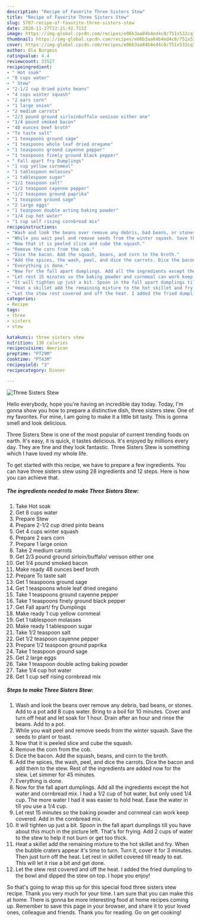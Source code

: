 ```yaml
---
description: "Recipe of Favorite Three Sisters Stew"
title: "Recipe of Favorite Three Sisters Stew"
slug: 5707-recipe-of-favorite-three-sisters-stew
date: 2020-11-27T22:21:42.715Z
image: https://img-global.cpcdn.com/recipes/e06b3aa84b4ed4c0/751x532cq70/three-sisters-stew-recipe-main-photo.jpg
thumbnail: https://img-global.cpcdn.com/recipes/e06b3aa84b4ed4c0/751x532cq70/three-sisters-stew-recipe-main-photo.jpg
cover: https://img-global.cpcdn.com/recipes/e06b3aa84b4ed4c0/751x532cq70/three-sisters-stew-recipe-main-photo.jpg
author: Ola Burgess
ratingvalue: 4.4
reviewcount: 33527
recipeingredient:
- " Hot soak"
- "8 cups water"
- " Stew"
- "2-1/2 cup dried pinto beans"
- "4 cups winter squash"
- "2 ears corn"
- "1 large onion"
- "2 medium carrots"
- "2/3 pound ground sirloinbuffalo venison either one"
- "1/4 pound smoked bacon"
- "48 ounces beef broth"
- "To taste salt"
- "1 teaspoons ground sage"
- "1 teaspoons whole leaf dried oregano"
- "1 teaspoons ground cayenne pepper"
- "1 teaspoons finely ground black pepper"
- " Fall apart fry Dumplings"
- "1 cup yellow cornmeal"
- "1 tablespoon molasses"
- "1 tablespoon sugar"
- "1/2 teaspoon salt"
- "1/2 teaspoon cayenne pepper"
- "1/2 teaspoon ground paprika"
- "1 teaspoon ground sage"
- "2 large eggs"
- "1 teaspoon double acting baking powder"
- "1/4 cup hot water"
- "1 cup self rising cornbread mix"
recipeinstructions:
- "Wash and look the beans over remove any debris, bad beans, or stones. Add to a pot add 8 cups water. Bring to a boil for 10 minutes. Cover and turn off heat and let soak for 1 hour. Drain after an hour and rinse the beans. Add to a pot."
- "While you wait peel and remove seeds from the winter squash. Save the seeds to plant or toast."
- "Now that it is peeled slice and cube the squash."
- "Remove the corn from the cob."
- "Dice the bacon. Add the squash, beans, and corn to the broth."
- "Add the spices, the wash, peel, and dice the carrots. Dice the bacon and add them to the stew. Rest of the ingredients are added now for the stew. Let simmer for 45 minutes."
- "Everything is done."
- "Now for the fall apart dumplings. Add all the ingredients except the hot water and cornbread mix. I had a 1/2 cup of hot water, but only used 1/4 cup. The more water I had it was easier to hold heat. Ease the water in till you use a 1/4 cup."
- "Let rest 15 minutes so the baking powder and cornmeal can work keep covered. Add in the cornbread mix."
- "It will tighten up just a bit. Spoon in the fall apart dumplings till you have about this much in the picture left. That&#39;s for frying. Add 2 cups of water to the stew to help it not burn or get too thick."
- "Heat a skillet add the remaining mixture to the hot skillet and fry. When the bubble craters appear it&#39;s time to turn. Turn it, cover it for 3 minutes. Then just turn off the heat. Let rest in skillet covered till ready to eat. This will let it rise a bit and get done."
- "Let the stew rest covered and off the heat. I added the fried dumpling to the bowl and dipped the stew on top. I hope you enjoy!"
categories:
- Recipe
tags:
- three
- sisters
- stew

katakunci: three sisters stew 
nutrition: 138 calories
recipecuisine: American
preptime: "PT29M"
cooktime: "PT43M"
recipeyield: "3"
recipecategory: Dinner

---
```



![Three Sisters Stew](https://img-global.cpcdn.com/recipes/e06b3aa84b4ed4c0/751x532cq70/three-sisters-stew-recipe-main-photo.jpg)

Hello everybody, hope you're having an incredible day today. Today, I'm gonna show you how to prepare a distinctive dish, three sisters stew. One of my favorites. For mine, I am going to make it a little bit tasty. This is gonna smell and look delicious.

Three Sisters Stew is one of the most popular of current trending foods on earth. It's easy, it is quick, it tastes delicious. It's enjoyed by millions every day. They are fine and they look fantastic. Three Sisters Stew is something which I have loved my whole life.




To get started with this recipe, we have to prepare a few ingredients. You can have three sisters stew using 28 ingredients and 12 steps. Here is how you can achieve that.

<!--inarticleads1-->

##### The ingredients needed to make Three Sisters Stew:

1. Take  Hot soak
1. Get 8 cups water
1. Prepare  Stew
1. Prepare 2-1/2 cup dried pinto beans
1. Get 4 cups winter squash
1. Prepare 2 ears corn
1. Prepare 1 large onion
1. Take 2 medium carrots
1. Get 2/3 pound ground sirloin/buffalo/ venison either one
1. Get 1/4 pound smoked bacon
1. Make ready 48 ounces beef broth
1. Prepare To taste salt
1. Get 1 teaspoons ground sage
1. Get 1 teaspoons whole leaf dried oregano
1. Take 1 teaspoons ground cayenne pepper
1. Take 1 teaspoons finely ground black pepper
1. Get  Fall apart/ fry Dumplings
1. Make ready 1 cup yellow cornmeal
1. Get 1 tablespoon molasses
1. Make ready 1 tablespoon sugar
1. Take 1/2 teaspoon salt
1. Get 1/2 teaspoon cayenne pepper
1. Prepare 1/2 teaspoon ground paprika
1. Take 1 teaspoon ground sage
1. Get 2 large eggs
1. Take 1 teaspoon double acting baking powder
1. Take 1/4 cup hot water
1. Get 1 cup self rising cornbread mix




<!--inarticleads2-->

##### Steps to make Three Sisters Stew:

1. Wash and look the beans over remove any debris, bad beans, or stones. Add to a pot add 8 cups water. Bring to a boil for 10 minutes. Cover and turn off heat and let soak for 1 hour. Drain after an hour and rinse the beans. Add to a pot.
1. While you wait peel and remove seeds from the winter squash. Save the seeds to plant or toast.
1. Now that it is peeled slice and cube the squash.
1. Remove the corn from the cob.
1. Dice the bacon. Add the squash, beans, and corn to the broth.
1. Add the spices, the wash, peel, and dice the carrots. Dice the bacon and add them to the stew. Rest of the ingredients are added now for the stew. Let simmer for 45 minutes.
1. Everything is done.
1. Now for the fall apart dumplings. Add all the ingredients except the hot water and cornbread mix. I had a 1/2 cup of hot water, but only used 1/4 cup. The more water I had it was easier to hold heat. Ease the water in till you use a 1/4 cup.
1. Let rest 15 minutes so the baking powder and cornmeal can work keep covered. Add in the cornbread mix.
1. It will tighten up just a bit. Spoon in the fall apart dumplings till you have about this much in the picture left. That&#39;s for frying. Add 2 cups of water to the stew to help it not burn or get too thick.
1. Heat a skillet add the remaining mixture to the hot skillet and fry. When the bubble craters appear it&#39;s time to turn. Turn it, cover it for 3 minutes. Then just turn off the heat. Let rest in skillet covered till ready to eat. This will let it rise a bit and get done.
1. Let the stew rest covered and off the heat. I added the fried dumpling to the bowl and dipped the stew on top. I hope you enjoy!




So that's going to wrap this up for this special food three sisters stew recipe. Thank you very much for your time. I am sure that you can make this at home. There is gonna be more interesting food at home recipes coming up. Remember to save this page in your browser, and share it to your loved ones, colleague and friends. Thank you for reading. Go on get cooking!
